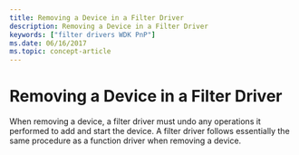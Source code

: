 ```yaml
---
title: Removing a Device in a Filter Driver
description: Removing a Device in a Filter Driver
keywords: ["filter drivers WDK PnP"]
ms.date: 06/16/2017
ms.topic: concept-article
---
```


# Removing a Device in a Filter Driver





When removing a device, a filter driver must undo any operations it performed to add and start the device. A filter driver follows essentially the same procedure as a function driver when removing a device.

 

 




